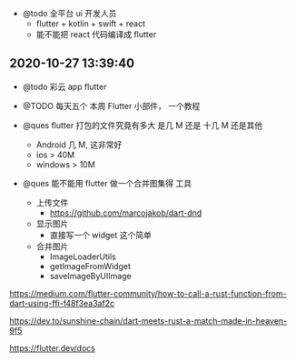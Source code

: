 - @todo 全平台 ui 开发人员
  - flutter + kotlin + swift + react
  - 能不能把 react 代码编译成 flutter

## 2020-10-27 13:39:40

- @todo 彩云 app flutter

- @TODO 每天五个 本周 Flutter 小部件， 一个教程

- @ques flutter 打包的文件究竟有多大 是几 M 还是 十几 M 还是其他

  - Android 几 M, 这非常好
  - ios > 40M
  - windows > 10M

- @ques 能不能用 flutter 做一个合并图集得 工具
  - 上传文件
    - https://github.com/marcojakob/dart-dnd
  - 显示图片
    - 直接写一个 widget 这个简单
  - 合并图片
    - ImageLoaderUtils
    - getImageFromWidget
    - saveImageByUIImage

https://medium.com/flutter-community/how-to-call-a-rust-function-from-dart-using-ffi-f48f3ea3af2c

https://dev.to/sunshine-chain/dart-meets-rust-a-match-made-in-heaven-9f5

https://flutter.dev/docs
